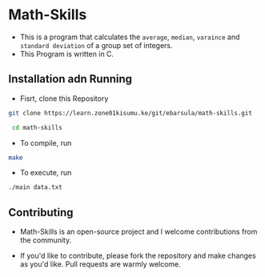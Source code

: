# Math-Skills
- This is a program that calculates the `average`, `median`, `varaince` and `standard deviation` of a group set of integers.
- This Program is written in C.
 
## Installation adn Running
 - Fisrt, clone this Repository
 ```bash
 git clone https://learn.zone01kisumu.ke/git/ebarsula/math-skills.git
```
```bash
 cd math-skills
 ```
- To compile, run
```bash
make
```
- To execute, run
```bash
./main data.txt
```
## Contributing
- Math-Skills is an open-source project and I  welcome contributions from the community.

- If you'd like to contribute, please fork the repository and make changes as you'd like. Pull requests are warmly welcome.
